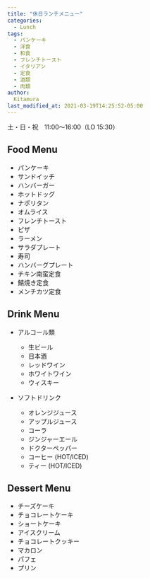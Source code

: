 ```yaml
---
title: "休日ランチメニュー"
categories:
  - Lunch
tags:
  - パンケーキ
  - 洋食
  - 和食
  - フレンチトースト
  - イタリアン
  - 定食
  - 酒類
  - 肉類
author:
  Kitamura
last_modified_at: 2021-03-19T14:25:52-05:00
---
```


土・日・祝　11:00〜16:00（LO 15:30）

## Food Menu

- パンケーキ
- サンドイッチ
- ハンバーガー
- ホットドッグ
- ナポリタン
- オムライス
- フレンチトースト
- ピザ
- ラーメン
- サラダプレート
- 寿司
- ハンバーグプレート
- チキン南蛮定食
- 鯖焼き定食
- メンチカツ定食

## Drink Menu

- アルコール類
  - 生ビール
  - 日本酒
  - レッドワイン
  - ホワイトワイン
  - ウィスキー

- ソフトドリンク
  - オレンジジュース
  - アップルジュース
  - コーラ
  - ジンジャーエール
  - ドクターペッパー
  - コーヒー (HOT/ICED)
  - ティー (HOT/ICED)

## Dessert Menu

- チーズケーキ
- チョコレートケーキ
- ショートケーキ
- アイスクリーム
- チョコレートクッキー
- マカロン
- パフェ
- プリン